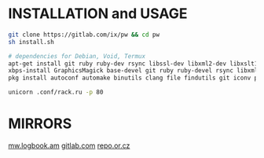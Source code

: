 # INSTALLATION and USAGE
``` sh
git clone https://gitlab.com/ix/pw && cd pw
sh install.sh

# dependencies for Debian, Void, Termux
apt-get install git ruby ruby-dev rsync libssl-dev libxml2-dev libxslt1-dev pkg-config python-pygments
xbps-install GraphicsMagick base-devel git ruby ruby-devel rsync libxml2-devel libxslt-devel python-Pygments
pkg install autoconf automake binutils clang file findutils git iconv pkg-config python ruby rsync ruby-dev libxslt-dev

unicorn .conf/rack.ru -p 80
```
# MIRRORS
[mw.logbook.am](http://mw.logbook.am/src/pw/)
[gitlab.com](https://gitlab.com/ix/pw)
[repo.or.cz](http://repo.or.cz/www)
